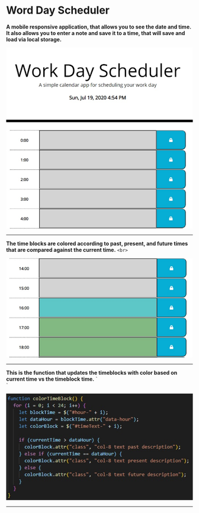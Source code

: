 # Word Day Scheduler

<strong>A mobile responsive application, that allows you to see the date and time.</strong>
<strong>It also allows you to enter a note and save it to a time, that will save and load via local storage.</strong>

 ![Work Day Scheduler](/images/scheduler.jpg)

<hr>

<strong>The time blocks are colored according to past, present, and future times that are compared against the current time.</strong>
`<br>`

![Colored Time Blocks](/images/timecolors.jpg)

<hr>
<strong>This is the function that updates the timeblocks with color based on current time vs the timeblock time.</strong>
`<br>`

![Color Timeblock Code](/images/colorblocks.jpg)

<hr>
